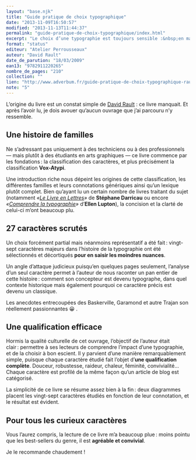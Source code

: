 ```yaml
---
layout: "base.njk"
title: "Guide pratique de choix typographique"
date: "2013-11-09T16:50:57"
modified: "2013-11-13T11:44:37"
permalink: "guide-pratique-de-choix-typographique/index.html"
excerpt: "Le choix d’une typographie est toujours sensible :&nbsp;en maîtriser toutes les connotations, toutes les aspérités est une gageure. Et s’en expliquer lorsque le besoin surgit n’est pas un mince affaire non plus. Laissez-vous guider ! [Lire la suite de «&nbsp;Guide pratique de choix typographique&nbsp;» →](https://www.ffoodd.fr/guide-pratique-de-choix-typographique/)"
format: "status"
editeur: "Atelier Perrousseaux"
auteur: "David Rault"
date_de_parution: "18/03/2009"
ean13: "9782911220265"
nombre_de_pages: "210"
collection: ""
lien: "http://www.adverbum.fr/guide-pratique-de-choix-typographique-rault-david-atelier-perrousseaux_ouvrage-perrousseaux_bnaigdfg1t74d1wncizxeaw.html"
note: "5"
---
```

L’origine du livre est un constat simple de [David Rault](http://www.davidrault.com/ "Site de David Rault (nouvelle fenêtre)") : ce livre manquait. Et après l’avoir lu, je dois avouer qu’aucun ouvrage que j’ai parcouru n’y ressemble.

## Une histoire de familles

Ne s’adressant pas uniquement à des techniciens ou à des professionnels — mais plutôt à des étudiants en arts graphiques — ce livre commence par les fondations&thinsp;:&nbsp;la classification des caractères, et plus précisément la classification **Vox-Atypi**.

Une introduction riche nous dépeint les origines de cette classification, les différentes familles et leurs connotations génériques ainsi qu’un lexique plutôt complet. Bien qu’ayant lu un certain nombre de livres traitant du sujet (notamment _«[Le Livre en Lettres](http://pyramyd-editions.com/le-livre-en-lettres "Le livre en Lettres sur Pyramid (nouvelle fenêtre)")»_ de **Stéphane Darricau** ou encore _«[Comprendre la typographie](http://pyramyd-editions.com/comprendre-la-typographie "Comprendre la Typographie sur Pyramid (nouvelle fenêtre)")»_ d’**Ellen Lupton**), la concision et la clarté de celui-ci m’ont beaucoup plu.

## 27 caractères scrutés

Un choix forcément partial mais néanmoins représentatif a été fait&thinsp;:&nbsp;vingt-sept caractères majeurs dans l’histoire de la typographie ont été sélectionnés et décortiqués **pour en saisir les moindres nuances**.

Un angle d’attaque judicieux puisqu’en quelques pages seulement, l’analyse d’un seul caractère permet à l’auteur de nous raconter un pan entier de cette histoire&thinsp;:&nbsp;comment son concepteur est devenu typographe, dans quel contexte historique mais également pourquoi ce caractère précis est devenu un classique.

Les anecdotes entrecoupées des Baskerville, Garamond et autre Trajan son réellement passionnantes 😀 .

## Une qualification efficace

Hormis la qualité culturelle de cet ouvrage, l’objectif de l’auteur était clair&thinsp;:&nbsp;permettre à ses lecteurs de comprendre l’impact d’une typographie, et de la choisir à bon escient. Il y parvient d’une manière remarquablement simple, puisque chaque caractère étudié fait l’objet d’**une qualification complète**. Douceur, robustesse, raideur, chaleur, féminité, convivialité… Chaque caractère est profilé de la même façon qu’un article de blog est catégorisé.

La simplicité de ce livre se résume assez bien à la fin&thinsp;:&nbsp;deux diagrammes placent les vingt-sept caractères étudiés en fonction de leur connotation, et le résultat est évident.

## Pour tous les curieux caractères

Vous l’aurez compris, la lecture de ce livre m’a beaucoup plue&thinsp;:&nbsp;moins pointu que les best-sellers du genre, il est **agréable et convivial**.

Je le recommande chaudement !